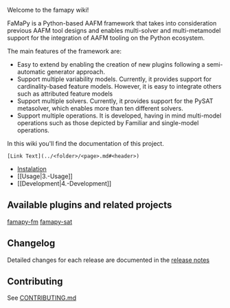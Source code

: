 Welcome to the famapy wiki!

FaMaPy is a Python-based AAFM framework that takes into consideration previous AAFM tool designs and enables multi-solver and multi-metamodel support for the integration of AAFM tooling on the Python ecosystem.

The main features of the framework are:
* Easy to extend by enabling the creation of new plugins following a semi-automatic generator approach.
* Support multiple variability models. Currently, it provides support for cardinality-based feature models. However, it is easy to integrate others such as attributed feature models
* Support multiple solvers. Currently, it provides support for the PySAT metasolver, which enables more than ten different solvers.
* Support multiple operations. It is developed, having in mind multi-model operations such as those depicted by Familiar  and single-model operations.

In this wiki you'll find the documentation of this project. 

```
[Link Text](../<folder>/<page>.md#<header>)
```

* [Instalation](../docs/source/2.-Installation.md)
* [[Usage|3.-Usage]]
* [[Development|4.-Development]]


## Available plugins and related projects
[famapy-fm](https://github.com/diverso-lab/fm_metamodel)
[famapy-sat](https://github.com/diverso-lab/pysat_metamodel)

## Changelog
Detailed changes for each release are documented in the [release notes](https://github.com/diverso-lab/core/releases)

## Contributing

See [CONTRIBUTING.md](https://github.com/diverso-lab/core/blob/master/CONTRIBUTING.md)